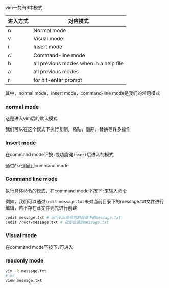 vim一共有6中模式


| 进入方式 | 对应模式 |
| --- | --- |
| n | Normal mode |
| v | Visual mode |
| i | Insert mode |
| c | Command-line mode |
| h | all previous modes when in a help file |
| a | all previous modes |
| r | for hit-enter prompt |

其中，normal mode，insert mode，command-line mode是我们的常用模式

### normal mode

这是进入vim后的默认模式

我们可以在这个模式下执行复制，粘贴，删除，替换等许多操作


### Insert mode

在command mode下按`i`或功能键`insert`后进入的模式

通过`Esc`退回到command mode

### Command line mode

执行具体命令的模式，在command mode下按下`:`来输入命令

例如，我们可以通过`:edit message.txt`来对当前目录下的message.txt文件进行编辑，若不存在此文件则先进行创建

```bash
:edit message.txt # 运行vim命令时的目录下的message.txt
:edit /root/message.txt # 指定位置的message.txt
```

### Visual mode

在command mode下按下`v`可进入

### readonly mode

```bash
vim -R message.txt
# or
view message.txt
```
